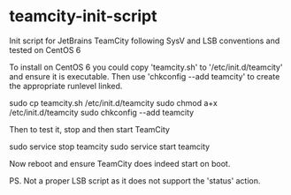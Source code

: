 # teamcity-init-script
Init script for JetBrains TeamCity following SysV and LSB conventions and tested on CentOS 6

To install on CentOS 6 you could copy 'teamcity.sh' to '/etc/init.d/teamcity' and ensure it is executable. Then use 'chkconfig --add teamcity' to create the appropriate runlevel linked.

sudo cp teamcity.sh /etc/init.d/teamcity
sudo chmod a+x /etc/init.d/teamcity
sudo chkconfig --add teamcity

Then to test it, stop and then start TeamCity

sudo service stop teamcity
sudo service start teamcity

Now reboot and ensure TeamCity does indeed start on boot.

PS. Not a proper LSB script as it does not support the 'status' action.
